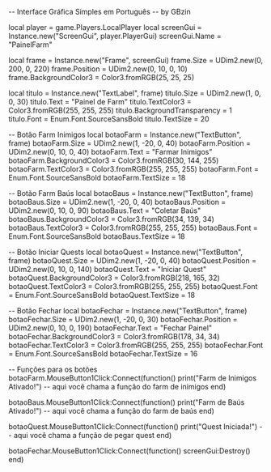-- Interface Gráfica Simples em Português
-- by GBzin


local player = game.Players.LocalPlayer
local screenGui = Instance.new("ScreenGui", player.PlayerGui)
screenGui.Name = "PainelFarm"

local frame = Instance.new("Frame", screenGui)
frame.Size = UDim2.new(0, 200, 0, 220)
frame.Position = UDim2.new(0, 10, 0, 10)
frame.BackgroundColor3 = Color3.fromRGB(25, 25, 25)

local titulo = Instance.new("TextLabel", frame)
titulo.Size = UDim2.new(1, 0, 0, 30)
titulo.Text = "Painel de Farm"
titulo.TextColor3 = Color3.fromRGB(255, 255, 255)
titulo.BackgroundTransparency = 1
titulo.Font = Enum.Font.SourceSansBold
titulo.TextSize = 20

-- Botão Farm Inimigos
local botaoFarm = Instance.new("TextButton", frame)
botaoFarm.Size = UDim2.new(1, -20, 0, 40)
botaoFarm.Position = UDim2.new(0, 10, 0, 40)
botaoFarm.Text = "Farmar Inimigos"
botaoFarm.BackgroundColor3 = Color3.fromRGB(30, 144, 255)
botaoFarm.TextColor3 = Color3.fromRGB(255, 255, 255)
botaoFarm.Font = Enum.Font.SourceSansBold
botaoFarm.TextSize = 18

-- Botão Farm Baús
local botaoBaus = Instance.new("TextButton", frame)
botaoBaus.Size = UDim2.new(1, -20, 0, 40)
botaoBaus.Position = UDim2.new(0, 10, 0, 90)
botaoBaus.Text = "Coletar Baús"
botaoBaus.BackgroundColor3 = Color3.fromRGB(34, 139, 34)
botaoBaus.TextColor3 = Color3.fromRGB(255, 255, 255)
botaoBaus.Font = Enum.Font.SourceSansBold
botaoBaus.TextSize = 18

-- Botão Iniciar Quests
local botaoQuest = Instance.new("TextButton", frame)
botaoQuest.Size = UDim2.new(1, -20, 0, 40)
botaoQuest.Position = UDim2.new(0, 10, 0, 140)
botaoQuest.Text = "Iniciar Quest"
botaoQuest.BackgroundColor3 = Color3.fromRGB(218, 165, 32)
botaoQuest.TextColor3 = Color3.fromRGB(255, 255, 255)
botaoQuest.Font = Enum.Font.SourceSansBold
botaoQuest.TextSize = 18

-- Botão Fechar
local botaoFechar = Instance.new("TextButton", frame)
botaoFechar.Size = UDim2.new(1, -20, 0, 30)
botaoFechar.Position = UDim2.new(0, 10, 0, 190)
botaoFechar.Text = "Fechar Painel"
botaoFechar.BackgroundColor3 = Color3.fromRGB(178, 34, 34)
botaoFechar.TextColor3 = Color3.fromRGB(255, 255, 255)
botaoFechar.Font = Enum.Font.SourceSansBold
botaoFechar.TextSize = 16

-- Funções para os botões
botaoFarm.MouseButton1Click:Connect(function()
    print("Farm de Inimigos Ativado!")
    -- aqui você chama a função do farm de inimigos
end)

botaoBaus.MouseButton1Click:Connect(function()
    print("Farm de Baús Ativado!")
    -- aqui você chama a função do farm de baús
end)

botaoQuest.MouseButton1Click:Connect(function()
    print("Quest Iniciada!")
    -- aqui você chama a função de pegar quest
end)

botaoFechar.MouseButton1Click:Connect(function()
    screenGui:Destroy()
end)
